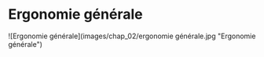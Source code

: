 # Ergonomie générale

![Ergonomie générale](images/chap_02/ergonomie générale.jpg "Ergonomie générale")

